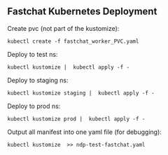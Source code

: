 ## Fastchat Kubernetes Deployment

Create pvc (not part of the kustomize):
```
kubectl create -f fastchat_worker_PVC.yaml
```

Deploy to test ns:
```
kubectl kustomize |  kubectl apply -f -
```

Deploy to staging ns:
```
kubectl kustomize staging |  kubectl apply -f -
```

Deploy to prod ns:
```
kubectl kustomize prod |  kubectl apply -f -
```

Output all manifest into one yaml file (for debugging):
```
kubectl kustomize  >> ndp-test-fastchat.yaml
```